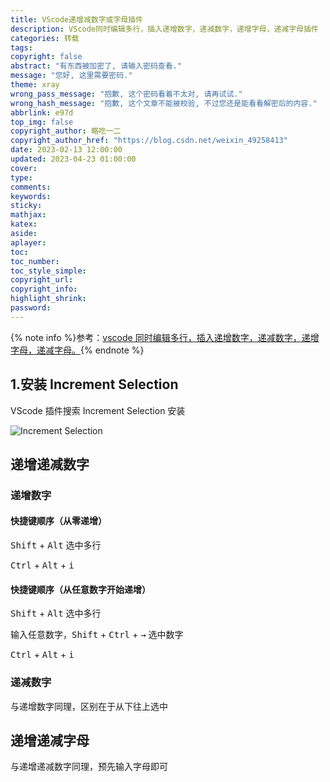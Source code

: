 ```yaml
---
title: VScode递增减数字或字母插件
description: VScode同时编辑多行，插入递增数字，递减数字，递增字母，递减字母插件
categories: 转载
tags:
copyright: false
abstract: "有东西被加密了, 请输入密码查看."
message: "您好, 这里需要密码."
theme: xray
wrong_pass_message: "抱歉, 这个密码看着不太对, 请再试试."
wrong_hash_message: "抱歉, 这个文章不能被校验, 不过您还是能看看解密后的内容."
abbrlink: e97d
top_img: false
copyright_author: 略吃一二
copyright_author_href: "https://blog.csdn.net/weixin_49258413"
date: 2023-02-13 12:00:00
updated: 2023-04-23 01:00:00
cover:
type:
comments:
keywords:
sticky:
mathjax:
katex:
aside:
aplayer:
toc:
toc_number:
toc_style_simple:
copyright_url:
copyright_info:
highlight_shrink:
password:
---
```


{% note info %}参考：[vscode 同时编辑多行，插入递增数字，递减数字，递增字母，递减字母。](https://blog.csdn.net/weixin_49258413/article/details/122470600){% endnote %}

## 1.安装 Increment Selection

VScode 插件搜索 Increment Selection 安装

![Increment Selection](/img/202304082310419.webp)

## 递增递减数字

### 递增数字

#### 快捷键顺序（从零递增）

<kbd>Shift</kbd> + <kbd>Alt</kbd> 选中多行

<kbd>Ctrl</kbd> + <kbd>Alt</kbd> + <kbd>i</kbd>

#### 快捷键顺序（从任意数字开始递增）

<kbd>Shift</kbd> + <kbd>Alt</kbd> 选中多行

输入任意数字，<kbd>Shift</kbd> + <kbd>Ctrl</kbd> + <kbd>→</kbd> 选中数字

<kbd>Ctrl</kbd> + <kbd>Alt</kbd> + <kbd>i</kbd>

### 递减数字

与递增数字同理，区别在于从下往上选中

## 递增递减字母

与递增递减数字同理，预先输入字母即可
